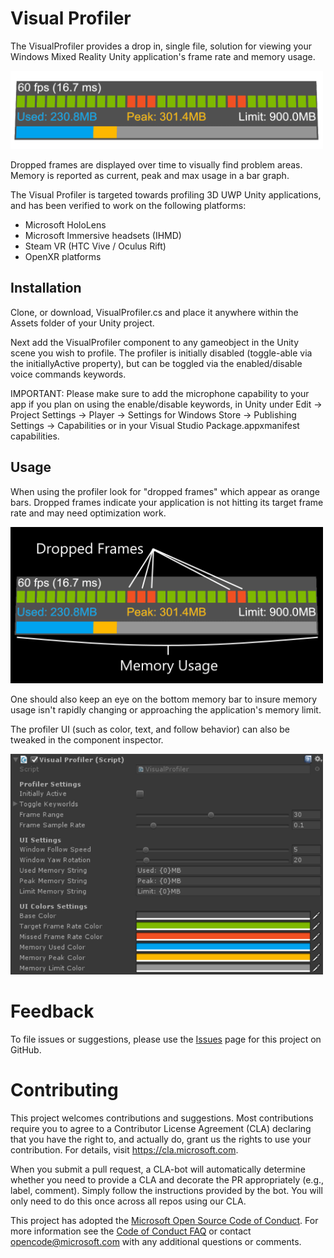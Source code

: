 # Visual Profiler

The VisualProfiler provides a drop in, single file, solution for viewing your Windows Mixed Reality Unity application's frame rate and memory usage.

<img src="External/Images/ProfilerScreenshot.png" alt="drawing" width="500px">

Dropped frames are displayed over time to visually find problem areas. Memory is reported as current, peak and max usage in a bar graph.

The Visual Profiler is targeted towards profiling 3D UWP Unity applications, and has been verified to work on the following platforms:

- Microsoft HoloLens
- Microsoft Immersive headsets (IHMD)
- Steam VR (HTC Vive / Oculus Rift)
- OpenXR platforms 

## Installation
Clone, or download, VisualProfiler.cs and place it anywhere within the Assets folder of your Unity project. 

Next add the VisualProfiler component to any gameobject in the Unity scene you wish to profile. The profiler is initially disabled (toggle-able via the initiallyActive property), but can be toggled via the enabled/disable voice commands keywords.

IMPORTANT: Please make sure to add the microphone capability to your app if you plan on using the enable/disable keywords, in Unity under Edit -> Project Settings -> Player -> Settings for Windows Store -> Publishing Settings -> Capabilities or in your Visual Studio Package.appxmanifest capabilities.

## Usage

When using the profiler look for "dropped frames" which appear as orange bars. Dropped frames indicate your application is not hitting its target frame rate and may need optimization work.

<img src="External/Images/ProfilerGuide.png" alt="drawing" width="500px">

One should also keep an eye on the bottom memory bar to insure memory usage isn't rapidly changing or approaching the application's memory limit.

The profiler UI (such as color, text, and follow behavior) can also be tweaked in the component inspector.

<img src="External/Images/ProfilerInspector.png" alt="drawing" width="500px">

# Feedback
To file issues or suggestions, please use the [Issues](https://github.com/Microsoft/VisualProfiler/issues) page for this project on GitHub.

# Contributing

This project welcomes contributions and suggestions.  Most contributions require you to agree to a
Contributor License Agreement (CLA) declaring that you have the right to, and actually do, grant us
the rights to use your contribution. For details, visit https://cla.microsoft.com.

When you submit a pull request, a CLA-bot will automatically determine whether you need to provide
a CLA and decorate the PR appropriately (e.g., label, comment). Simply follow the instructions
provided by the bot. You will only need to do this once across all repos using our CLA.

This project has adopted the [Microsoft Open Source Code of Conduct](https://opensource.microsoft.com/codeofconduct/).
For more information see the [Code of Conduct FAQ](https://opensource.microsoft.com/codeofconduct/faq/) or
contact [opencode@microsoft.com](mailto:opencode@microsoft.com) with any additional questions or comments.

